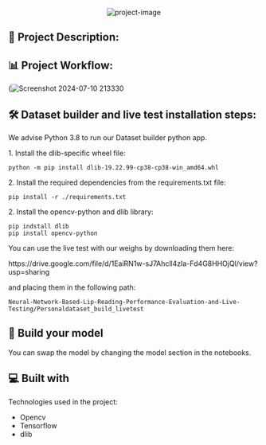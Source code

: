 <p align="center"><img src="https://socialify.git.ci/SimArgentino/Neural-Network-Based-Lip-Reading-Performance-Evaluation-and-Live-Testing/image?font=KoHo&language=1&name=1&pattern=Circuit%20Board&theme=Light" alt="project-image"></p>

<h2>📜 Project Description:</h2>


<h2>📊 Project Workflow: </h2>
  
(![Screenshot 2024-07-10 213330](https://github.com/SimArgentino/Neural-Network-Based-Lip-Reading-Performance-Evaluation-and-Live-Testing/assets/93777986/7fdea7e0-d326-4cf1-85bb-6d957a5ef179)




<h2>🛠️ Dataset builder and live test installation steps:</h2>
<p>We advise Python 3.8 to run our Dataset builder python app. </p>

<p>1. Install the dlib-specific wheel file:</p>

```
python -m pip install dlib-19.22.99-cp38-cp38-win_amd64.whl
```

<p>2. Install the required dependencies from the requirements.txt file:</p>

```
pip install -r ./requirements.txt
```
<p>2. Install the opencv-python and dlib library:</p>

```
pip indstall dlib
pip install opencv-python
```
<p>You can use the live test with our weighs by downloading them here: </p>
<p>https://drive.google.com/file/d/1EaiRN1w-sJ7Ahcll4zIa-Fd4G8HHOjQl/view?usp=sharing</p>
and placing them in the following path:

```
Neural-Network-Based-Lip-Reading-Performance-Evaluation-and-Live-Testing/Personaldataset_build_livetest
```

<h2>🫵 Build your model </h2>
You can swap the model by changing the model section in the notebooks.

<h2>💻 Built with</h2>

Technologies used in the project:

*   Opencv
*   Tensorflow
*   dlib
